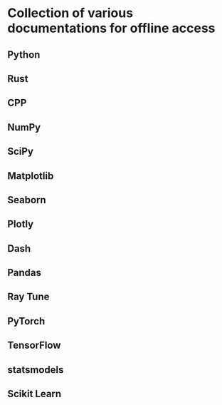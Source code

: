 # Collection of various documentations for offline access

## Python

## Rust

## CPP

## NumPy

## SciPy

## Matplotlib

## Seaborn

## Plotly

## Dash

## Pandas

## Ray Tune

## PyTorch

## TensorFlow

## statsmodels

## Scikit Learn
